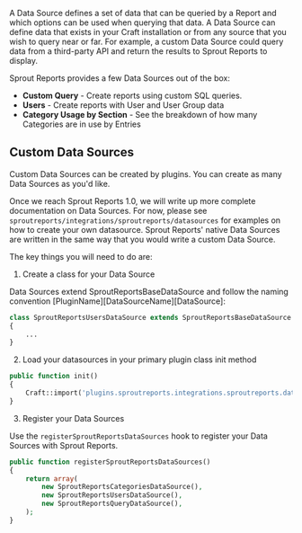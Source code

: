 A Data Source defines a set of data that can be queried by a Report and which options can be used when querying that data. A Data Source can define data that exists in your Craft installation or from any source that you wish to query near or far. For example, a custom Data Source could query data from a third-party API and return the results to Sprout Reports to display.

Sprout Reports provides a few Data Sources out of the box:

- **Custom Query** - Create reports using custom SQL queries.
- **Users** - Create reports with User and User Group data
- **Category Usage by Section** - See the breakdown of how many Categories are in use by Entries

## Custom Data Sources

Custom Data Sources can be created by plugins. You can create as many Data Sources as you'd like.

Once we reach Sprout Reports 1.0, we will write up more complete documentation on Data Sources.  For now, please see `sproutreports/integrations/sproutreports/datasources` for examples on how to create your own datasource. Sprout Reports' native Data Sources are written in the same way that you would write a custom Data Source.

The key things you will need to do are:

1) Create a class for your Data Source

Data Sources extend SproutReportsBaseDataSource and follow the naming convention [PluginName][DataSourceName][DataSource]:

``` php
class SproutReportsUsersDataSource extends SproutReportsBaseDataSource
{
	...
}
```

2) Load your datasources in your primary plugin class init method

``` php
public function init()
{
	Craft::import('plugins.sproutreports.integrations.sproutreports.datasources.*');
}
```

3) Register your Data Sources

Use the `registerSproutReportsDataSources` hook to register your Data Sources with Sprout Reports.

``` php
public function registerSproutReportsDataSources()
{
	return array(
		new SproutReportsCategoriesDataSource(),
		new SproutReportsUsersDataSource(),
		new SproutReportsQueryDataSource(),
	);
}
```
